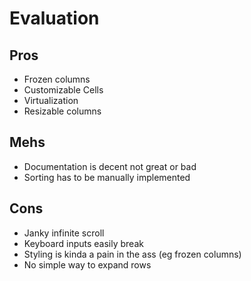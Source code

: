 # Evaluation

## Pros
* Frozen columns
* Customizable Cells
* Virtualization
* Resizable columns

## Mehs
* Documentation is decent not great or bad
* Sorting has to be manually implemented

## Cons
* Janky infinite scroll
* Keyboard inputs easily break
* Styling is kinda a pain in the ass (eg frozen columns)
* No simple way to expand rows